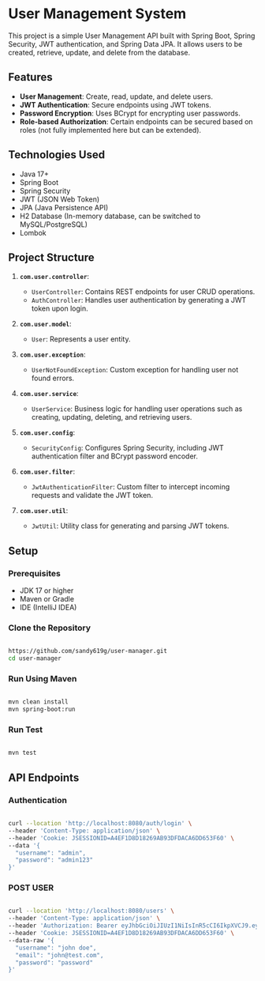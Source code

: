 # User Management System

This project is a simple User Management API built with Spring Boot, Spring Security, JWT authentication, and Spring Data JPA. 
It allows users to be created, retrieve, update, and delete from the database. 

## Features

- **User Management**: Create, read, update, and delete users.
- **JWT Authentication**: Secure endpoints using JWT tokens.
- **Password Encryption**: Uses BCrypt for encrypting user passwords.
- **Role-based Authorization**: Certain endpoints can be secured based on roles (not fully implemented here but can be extended).

## Technologies Used

- Java 17+
- Spring Boot
- Spring Security
- JWT (JSON Web Token)
- JPA (Java Persistence API)
- H2 Database (In-memory database, can be switched to MySQL/PostgreSQL)
- Lombok

## Project Structure

1. **`com.user.controller`**:
    - `UserController`: Contains REST endpoints for user CRUD operations.
    - `AuthController`: Handles user authentication by generating a JWT token upon login.

2. **`com.user.model`**:
    - `User`: Represents a user entity.

3. **`com.user.exception`**:
    - `UserNotFoundException`: Custom exception for handling user not found errors.

4. **`com.user.service`**:
    - `UserService`: Business logic for handling user operations such as creating, updating, deleting, and retrieving users.

5. **`com.user.config`**:
    - `SecurityConfig`: Configures Spring Security, including JWT authentication filter and BCrypt password encoder.

6. **`com.user.filter`**:
    - `JwtAuthenticationFilter`: Custom filter to intercept incoming requests and validate the JWT token.

7. **`com.user.util`**:
    - `JwtUtil`: Utility class for generating and parsing JWT tokens.

## Setup

### Prerequisites

- JDK 17 or higher
- Maven or Gradle
- IDE (IntelliJ IDEA)

### Clone the Repository

```bash

https://github.com/sandy619g/user-manager.git
cd user-manager
```
### Run Using Maven
```bash

mvn clean install
mvn spring-boot:run
```
### Run Test
```bash

mvn test
```

## API Endpoints

### Authentication
```bash

curl --location 'http://localhost:8080/auth/login' \
--header 'Content-Type: application/json' \
--header 'Cookie: JSESSIONID=A4EF1D8D18269AB93DFDACA6DD653F60' \
--data '{
  "username": "admin",
  "password": "admin123"
}'
```

### POST USER
```bash

curl --location 'http://localhost:8080/users' \
--header 'Content-Type: application/json' \
--header 'Authorization: Bearer eyJhbGciOiJIUzI1NiIsInR5cCI6IkpXVCJ9.eyJzdWIiOiJhZG1pbiIsImlhdCI6MTczNjQxNjcwMSwiZXhwIjoxNzM2NDIwMzAxfQ.6-OarIyBVwlvYZrQb3OUlD-QcgF2SIitpUuU-Bow_cM' \
--header 'Cookie: JSESSIONID=A4EF1D8D18269AB93DFDACA6DD653F60' \
--data-raw '{
  "username": "john doe",
  "email": "john@test.com",
  "password": "password"
}'
```